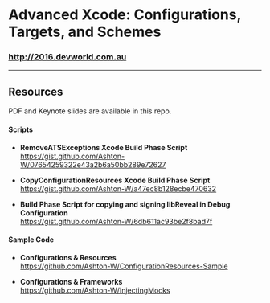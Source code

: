 # Advanced Xcode: Configurations, Targets, and Schemes
### http://2016.devworld.com.au

---

## Resources

PDF and Keynote slides are available in this repo.

#### Scripts

- **RemoveATSExceptions Xcode Build Phase Script**  
https://gist.github.com/Ashton-W/07654259322e43a2b6a50bb289e72627

- **CopyConfigurationResources Xcode Build Phase Script**  
https://gist.github.com/Ashton-W/a47ec8b128ecbe470632

- **Build Phase Script for copying and signing libReveal in Debug Configuration**  
https://gist.github.com/Ashton-W/6db611ac93be2f8bad7f

#### Sample Code

- **Configurations & Resources**  
https://github.com/Ashton-W/ConfigurationResources-Sample

- **Configurations & Frameworks**  
https://github.com/Ashton-W/InjectingMocks
